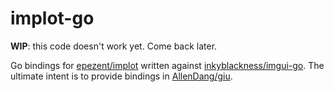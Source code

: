 # implot-go

**WIP**: this code doesn't work yet. Come back later.

Go bindings for [epezent/implot](https://github.com/epezent/implot) written
against [inkyblackness/imgui-go](https://github.com/inkyblackness/imgui-go).
The ultimate intent is to provide bindings in
[AllenDang/giu](https://github.com/AllenDang/giu).
